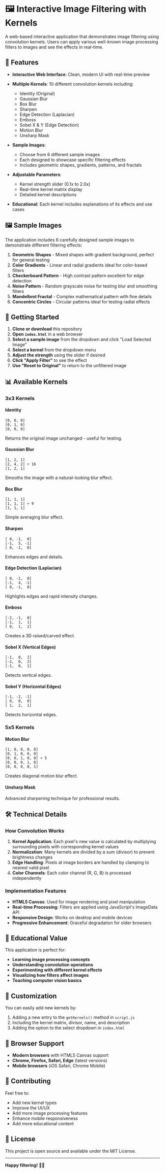 # 🖼️ Interactive Image Filtering with Kernels

A web-based interactive application that demonstrates image filtering using convolution kernels. Users can apply various well-known image processing filters to images and see the effects in real-time.

## 🌟 Features

- **Interactive Web Interface**: Clean, modern UI with real-time preview
- **Multiple Kernels**: 10 different convolution kernels including:
  - Identity (Original)
  - Gaussian Blur
  - Box Blur
  - Sharpen
  - Edge Detection (Laplacian)
  - Emboss
  - Sobel X & Y (Edge Detection)
  - Motion Blur
  - Unsharp Mask

- **Sample Images**: 
  - Choose from 6 different sample images
  - Each designed to showcase specific filtering effects
  - Includes geometric shapes, gradients, patterns, and fractals
  
- **Adjustable Parameters**:
  - Kernel strength slider (0.1x to 2.0x)
  - Real-time kernel matrix display
  - Detailed kernel descriptions

- **Educational**: Each kernel includes explanations of its effects and use cases

## 🖼️ Sample Images

The application includes 6 carefully designed sample images to demonstrate different filtering effects:

1. **Geometric Shapes** - Mixed shapes with gradient background, perfect for general testing
2. **Color Gradients** - Linear and radial gradients ideal for color-based filters
3. **Checkerboard Pattern** - High contrast pattern excellent for edge detection
4. **Noise Pattern** - Random grayscale noise for testing blur and smoothing filters
5. **Mandelbrot Fractal** - Complex mathematical pattern with fine details
6. **Concentric Circles** - Circular patterns ideal for testing radial effects

## 🚀 Getting Started

1. **Clone or download** this repository
2. **Open `index.html`** in a web browser
3. **Select a sample image** from the dropdown and click "Load Selected Image"
4. **Select a kernel** from the dropdown menu
5. **Adjust the strength** using the slider if desired
6. **Click "Apply Filter"** to see the effect
7. **Use "Reset to Original"** to return to the unfiltered image

## 📊 Available Kernels

### 3x3 Kernels

#### Identity
```
[0, 0, 0]
[0, 1, 0]
[0, 0, 0]
```
Returns the original image unchanged - useful for testing.

#### Gaussian Blur
```
[1, 2, 1]
[2, 4, 2] ÷ 16
[1, 2, 1]
```
Smooths the image with a natural-looking blur effect.

#### Box Blur
```
[1, 1, 1]
[1, 1, 1] ÷ 9
[1, 1, 1]
```
Simple averaging blur effect.

#### Sharpen
```
[ 0, -1,  0]
[-1,  5, -1]
[ 0, -1,  0]
```
Enhances edges and details.

#### Edge Detection (Laplacian)
```
[ 0, -1,  0]
[-1,  4, -1]
[ 0, -1,  0]
```
Highlights edges and rapid intensity changes.

#### Emboss
```
[-2, -1,  0]
[-1,  1,  1]
[ 0,  1,  2]
```
Creates a 3D raised/carved effect.

#### Sobel X (Vertical Edges)
```
[-1,  0,  1]
[-2,  0,  2]
[-1,  0,  1]
```
Detects vertical edges.

#### Sobel Y (Horizontal Edges)
```
[-1, -2, -1]
[ 0,  0,  0]
[ 1,  2,  1]
```
Detects horizontal edges.

### 5x5 Kernels

#### Motion Blur
```
[1, 0, 0, 0, 0]
[0, 1, 0, 0, 0]
[0, 0, 1, 0, 0] ÷ 5
[0, 0, 0, 1, 0]
[0, 0, 0, 0, 1]
```
Creates diagonal motion blur effect.

#### Unsharp Mask
Advanced sharpening technique for professional results.

## 🛠️ Technical Details

### How Convolution Works

1. **Kernel Application**: Each pixel's new value is calculated by multiplying surrounding pixels with corresponding kernel values
2. **Normalization**: Many kernels are divided by a sum (divisor) to prevent brightness changes
3. **Edge Handling**: Pixels at image borders are handled by clamping to nearest valid pixel
4. **Color Channels**: Each color channel (R, G, B) is processed independently

### Implementation Features

- **HTML5 Canvas**: Used for image rendering and pixel manipulation
- **Real-time Processing**: Filters are applied using JavaScript's ImageData API
- **Responsive Design**: Works on desktop and mobile devices
- **Progressive Enhancement**: Graceful degradation for older browsers

## 🎯 Educational Value

This application is perfect for:
- **Learning image processing concepts**
- **Understanding convolution operations**
- **Experimenting with different kernel effects**
- **Visualizing how filters affect images**
- **Teaching computer vision basics**

## 🔧 Customization

You can easily add new kernels by:
1. Adding a new entry to the `getKernels()` method in `script.js`
2. Including the kernel matrix, divisor, name, and description
3. Adding the option to the select dropdown in `index.html`

## 📱 Browser Support

- **Modern browsers** with HTML5 Canvas support
- **Chrome, Firefox, Safari, Edge** (latest versions)
- **Mobile browsers** (iOS Safari, Chrome Mobile)

## 🤝 Contributing

Feel free to:
- Add new kernel types
- Improve the UI/UX
- Add more image processing features
- Enhance mobile responsiveness
- Add more educational content

## 📄 License

This project is open source and available under the MIT License.

---

**Happy filtering!** 🎨✨
